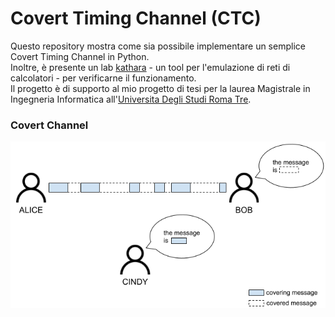 # Covert Timing Channel (CTC)

Questo repository mostra come sia possibile implementare un semplice Covert Timing Channel in Python. <br>
Inoltre, è presente un lab [kathara](https://www.kathara.org) - un tool per l'emulazione di reti di calcolatori - per verificarne il funzionamento. <br>
Il progetto è di supporto al mio progetto di tesi per la laurea Magistrale in Ingegneria Informatica all'[Universita Degli Studi Roma Tre](https://www.uniroma3.it/).

### Covert Channel

<div align="center">
<img src="https://github.com/mariocuomo/covert-timing-channel/blob/main/imgs/ctc-schema.png">
</div>


